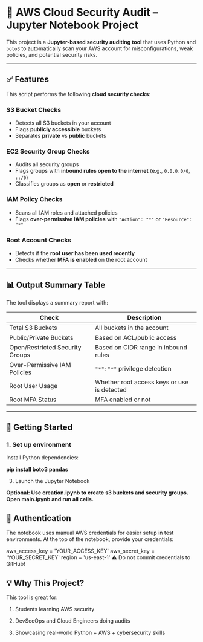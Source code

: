 # 🔐 AWS Cloud Security Audit – Jupyter Notebook Project

This project is a **Jupyter-based security auditing tool** that uses Python and `boto3` to automatically scan your AWS account for misconfigurations, weak policies, and potential security risks.

---

## ✅ Features

This script performs the following **cloud security checks**:

### S3 Bucket Checks
- Detects all S3 buckets in your account
- Flags **publicly accessible** buckets
- Separates **private** vs **public** buckets

### EC2 Security Group Checks
- Audits all security groups
- Flags groups with **inbound rules open to the internet** (e.g., `0.0.0.0/0`, `::/0`)
- Classifies groups as **open** or **restricted**

### IAM Policy Checks
- Scans all IAM roles and attached policies
- Flags **over-permissive IAM policies** with `"Action": "*"` or `"Resource": "*"`

### Root Account Checks
- Detects if the **root user has been used recently**
- Checks whether **MFA is enabled** on the root account

---

## 📊 Output Summary Table

The tool displays a summary report with:

| Check                              | Description                                 |
|-----------------------------------|---------------------------------------------|
| Total S3 Buckets                  | All buckets in the account                  |
| Public/Private Buckets            | Based on ACL/public access                  |
| Open/Restricted Security Groups   | Based on CIDR range in inbound rules        |
| Over-Permissive IAM Policies      | `"*":"*"` privilege detection               |
| Root User Usage                   | Whether root access keys or use is detected |
| Root MFA Status                   | MFA enabled or not                          |

---

## 🚀 Getting Started

### 1. Set up environment
Install Python dependencies:

**pip install boto3 pandas**

3. Launch the Jupyter Notebook

**Optional: Use creation.ipynb to create s3 buckets and security groups.
Open main.ipynb and run all cells.**

## 🔐 Authentication
The notebook uses manual AWS credentials for easier setup in test environments.
At the top of the notebook, provide your credentials:

aws_access_key = 'YOUR_ACCESS_KEY'
aws_secret_key = 'YOUR_SECRET_KEY'
region = 'us-east-1'
⚠️ Do not commit credentials to GitHub!


## 💡 Why This Project?
This tool is great for:

1. Students learning AWS security

2. DevSecOps and Cloud Engineers doing audits

3. Showcasing real-world Python + AWS + cybersecurity skills
